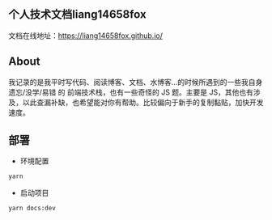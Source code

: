 ## 个人技术文档liang14658fox

文档在线地址：https://liang14658fox.github.io/

## About

我记录的是我平时写代码、阅读博客、文档、水博客...的时候所遇到的一些我自身 遗忘/没学/易错 的 前端技术栈，也有一些奇怪的 JS 题。主要是 JS，其他也有涉及，以此查漏补缺，也希望能对你有帮助。比较偏向于新手的复制黏贴，加快开发速度。

## 部署
* 环境配置
```sh
yarn
```
* 启动项目
```sh
yarn docs:dev
```